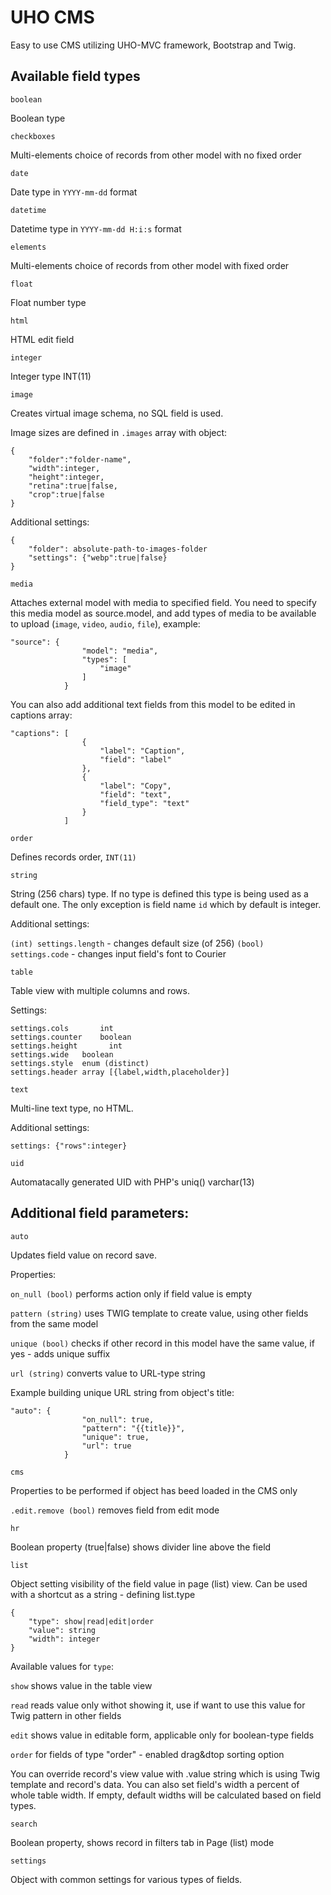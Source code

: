 # UHO CMS

Easy to use CMS utilizing UHO-MVC framework, Bootstrap and Twig.

## Available field types

`boolean`

Boolean type

`checkboxes`

Multi-elements choice of records from other model
with no fixed order

`date`

Date type in `YYYY-mm-dd` format

`datetime`

Datetime type in `YYYY-mm-dd H:i:s` format 

`elements`

Multi-elements choice of records from other model with fixed order

`float`

Float number type

`html`

HTML edit field

`integer`

Integer type INT(11)

`image`

Creates virtual image schema, no SQL field is used.

Image sizes are defined in `.images` array with object:

    {
        "folder":"folder-name",
        "width":integer,
        "height":integer,
        "retina":true|false,
        "crop":true|false
    }

Additional settings:

    {
        "folder": absolute-path-to-images-folder
        "settings": {"webp":true|false}
    }

`media`

Attaches external model with media to specified field. You need to specify this media model as source.model, and add types of media to be available to upload (`image`, `video`, `audio`, `file`), example:

    "source": {
                    "model": "media",
                    "types": [
                        "image"
                    ]
                }

You can also add additional text fields from this model to be edited in captions array:

    "captions": [
                    {
                        "label": "Caption",
                        "field": "label"
                    },
                    {
                        "label": "Copy",
                        "field": "text",
                        "field_type": "text"
                    }
                ]            

`order`

Defines records order, `INT(11)`

`string`

String (256 chars) type. If no type is defined this type
is being used as a default one. The only exception is field
name `id` which by default is integer.

Additional settings:

`(int) settings.length` - changes default size (of 256)
`(bool) settings.code` - changes input field's font to Courier

`table`

Table view with multiple columns and rows.

Settings:

    settings.cols       int
    settings.counter    boolean
    settings.height       int
    settings.wide   boolean
    settings.style  enum (distinct)
    settings.header array [{label,width,placeholder}]

`text`

Multi-line text type, no HTML.

Additional settings:

    settings: {"rows":integer}

`uid`

Automatacally generated UID with PHP's uniq()
varchar(13)

## Additional field parameters:

`auto`

Updates field value on record save.

Properties:

`on_null (bool)` performs action only if field value is empty

`pattern (string)` uses TWIG template to create value, using other fields from the same model

`unique (bool)` checks if other record in this model have the same value, if yes - adds unique suffix

`url (string)` converts value to URL-type string

Example building unique URL string from object's title:

    "auto": {
                    "on_null": true,
                    "pattern": "{{title}}",
                    "unique": true,
                    "url": true                
                }

`cms`

Properties to be performed if object has beed loaded in the CMS only

`.edit.remove (bool)` removes field from edit mode

`hr`

Boolean property (true|false) shows divider line above the field

`list`

Object setting visibility of the field value in page (list) view.
Can be used with a shortcut as a string - defining list.type

    {
        "type": show|read|edit|order
        "value": string
        "width": integer
    }

Available values for `type`:

`show` shows value in the table view

`read` reads value only withot showing it, use if want to use this value for Twig pattern in other fields

`edit` shows value in editable form, applicable only for boolean-type fields

`order` for fields of type "order" - enabled drag&dtop sorting option

You can override record's view value with .value string which is using Twig template
and record's data. You can also set field's width a percent of whole table width.
If empty, default widths will be calculated based on field types.


`search`

Boolean property, shows record in filters tab in Page (list) mode

`settings`

Object with common settings for various types of fields.
